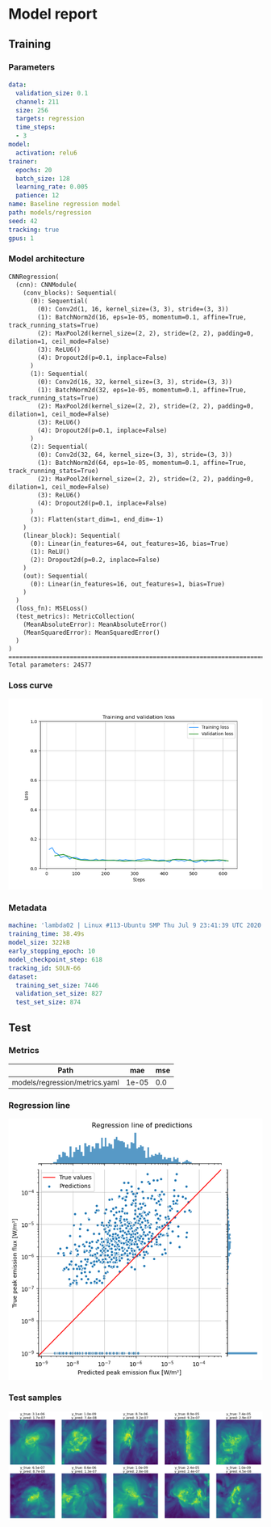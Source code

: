# Model report
## Training
### Parameters
```yaml
data:
  validation_size: 0.1
  channel: 211
  size: 256
  targets: regression
  time_steps:
  - 3
model:
  activation: relu6
trainer:
  epochs: 20
  batch_size: 128
  learning_rate: 0.005
  patience: 12
name: Baseline regression model
path: models/regression
seed: 42
tracking: true
gpus: 1
```
### Model architecture
```
CNNRegression(
  (cnn): CNNModule(
    (conv_blocks): Sequential(
      (0): Sequential(
        (0): Conv2d(1, 16, kernel_size=(3, 3), stride=(3, 3))
        (1): BatchNorm2d(16, eps=1e-05, momentum=0.1, affine=True, track_running_stats=True)
        (2): MaxPool2d(kernel_size=(2, 2), stride=(2, 2), padding=0, dilation=1, ceil_mode=False)
        (3): ReLU6()
        (4): Dropout2d(p=0.1, inplace=False)
      )
      (1): Sequential(
        (0): Conv2d(16, 32, kernel_size=(3, 3), stride=(3, 3))
        (1): BatchNorm2d(32, eps=1e-05, momentum=0.1, affine=True, track_running_stats=True)
        (2): MaxPool2d(kernel_size=(2, 2), stride=(2, 2), padding=0, dilation=1, ceil_mode=False)
        (3): ReLU6()
        (4): Dropout2d(p=0.1, inplace=False)
      )
      (2): Sequential(
        (0): Conv2d(32, 64, kernel_size=(3, 3), stride=(3, 3))
        (1): BatchNorm2d(64, eps=1e-05, momentum=0.1, affine=True, track_running_stats=True)
        (2): MaxPool2d(kernel_size=(2, 2), stride=(2, 2), padding=0, dilation=1, ceil_mode=False)
        (3): ReLU6()
        (4): Dropout2d(p=0.1, inplace=False)
      )
      (3): Flatten(start_dim=1, end_dim=-1)
    )
    (linear_block): Sequential(
      (0): Linear(in_features=64, out_features=16, bias=True)
      (1): ReLU()
      (2): Dropout2d(p=0.2, inplace=False)
    )
    (out): Sequential(
      (0): Linear(in_features=16, out_features=1, bias=True)
    )
  )
  (loss_fn): MSELoss()
  (test_metrics): MetricCollection(
    (MeanAbsoluteError): MeanAbsoluteError()
    (MeanSquaredError): MeanSquaredError()
  )
)
================================================================================
Total parameters: 24577
```
### Loss curve
![Loss curve](history.png 'Loss curve')

### Metadata
```yaml
machine: 'lambda02 | Linux #113-Ubuntu SMP Thu Jul 9 23:41:39 UTC 2020 | 10 cores @ 4120.00Mhz | RAM 126 GB | 2x TITAN RTX'
training_time: 38.49s
model_size: 322kB
early_stopping_epoch: 10
model_checkpoint_step: 618
tracking_id: SOLN-66
dataset:
  training_set_size: 7446
  validation_set_size: 827
  test_set_size: 874
```
## Test
### Metrics
| Path                           | mae   | mse   |
|--------------------------------|-------|-------|
| models/regression/metrics.yaml | 1e-05 | 0.0   |

### Regression line
![Regression line](regression_line.png 'Regression line')

### Test samples
![Test samples](test_samples.png 'Test samples')

